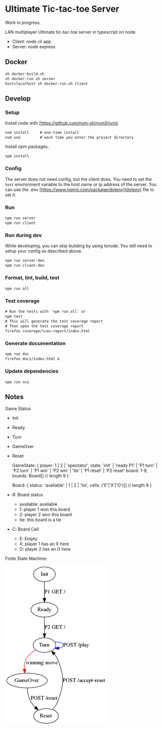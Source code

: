 Ultimate Tic-tac-toe Server
===========================

Work in progress.

LAN multiplayer Ultimate tic-tac-toe server in typescript on node.

- Client: node cli app
- Server: node express


Docker
------

    sh docker-build.sh
    sh docker-run.sh server
    host=localhost sh docker-run.sh client


Develop
-------

### Setup ###

Install node with [https://github.com/nvm-sh/nvm](nvm).

    nvm install     # one-time install
    nvm use         # each time you enter the project directory

Install npm packages.

    npm install


### Config ###

The server does not need config, but the client does.
You need to set the `host` environment variable to the host name or ip address of the server.
You can use the .env [https://www.npmjs.com/package/dotenv](dotenv) file to set it.


### Run ###

    npm run server
    npm run client


### Run during dev ###

While developing, you can skip building by using tsnode.
You still need to setup your config as described above.

    npm run server-dev
    npm run client-dev


### Format, lint, build, test ###

    npm run all


### Test coverage ###

    # Run the tests with `npm run all` or
    npm test
    # This will generate the test coverage report
    # Then open the test coverage report
    firefox coverage/lcov-report/index.html


### Generate documentation ###

    npm run doc
    firefox docs/index.html &


### Update dependencies ###

    npm run ncu


Notes
-----

Game Status
- Init
- Ready
- Turn
- GameOver
- Reset

    GameState: {
        player: 1 | 2 | 'spectator',
        state: 'init' | 'ready P1' | 'P1 turn' | 'P2 turn' | 'P1 win' | 'P2 win' | 'tie' | 'P1 reset' | 'P2 reset'
        board: 1-9,
        boards: Board[] // length 9
    }

    Board: {
        status: 'available' | 1 | 2 | 'tie',
        cells: ('E'|'X'|'O')[] // length 9
    }

- R: Board status
    - available: available
    - 1: player 1 won this board
    - 2: player 2 won this board
    - tie: this board is a tie
- C: Board Cell
    - E: Empty
    - X: player 1 has an X here
    - O: player 2 has an O here

Finite State Machine:

![finite-state-machine.png](finite-state-machine.png)
